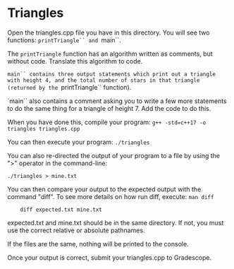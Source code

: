 # Triangles
Open the triangles.cpp file you have in this directory.
You will see two functions:  `printTriangle`` and `main``.

The `printTriangle` function has an algorithm written as comments, but without code.
Translate this algorithm to code.

`main`` contains three output statements which print out a triangle
with height 4, and the total number of stars in that triangle (returned
by the `printTriangle`` function).

`main`` also contains a comment asking you to write a few more statements
to do the same thing for a triangle of height 7.
Add the code to do this.

When you have done this, compile your program: `g++ -std=c++17 -o triangles triangles.cpp`

You can then execute your program: `./triangles`

You can also re-directed the output of your program to a file by using the ">"
operator in the command-line:
```
./triangles > mine.txt
``` 

You can then compare your output to the expected output with the 
command "diff". To see more details on how run diff, execute: `man diff`
```
    diff expected.txt mine.txt
```
expected.txt and mine.txt should be in the same directory. If not, 
you must use the correct relative or absolute pathnames.

If the files are the same, nothing will be printed to the console.

Once your output is correct, submit your triangles.cpp to Gradescope.
